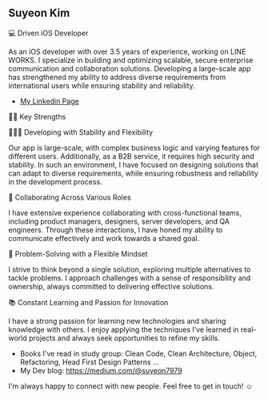 ## Suyeon Kim

<!--
**SuyeonKim1702/SuyeonKim1702** is a ✨ _special_ ✨ repository because its `README.md` (this file) appears on your GitHub profile.

Here are some ideas to get you started:

- 🔭 I’m currently working on ...
- 🌱 I’m currently learning ...
- 👯 I’m looking to collaborate on ...
- 🤔 I’m looking for help with ...
- 💬 Ask me about ...
- 📫 How to reach me: ...
- 😄 Pronouns: ...
- ⚡ Fun fact: ...
-->

💻 Driven iOS Developer

 As an iOS developer with over 3.5 years of experience, working on LINE WORKS. I specialize in building and optimizing scalable, secure enterprise communication and collaboration solutions.
Developing a large-scale app has strengthened my ability to address diverse requirements from international users while ensuring stability and reliability.
- [My Linkedin Page](https://www.linkedin.com/in/suyeon-kim-51a850207/)


💪🏻 Key Strengths

👩🏻‍🔧 Developing with Stability and Flexibility

Our app is large-scale, with complex business logic and varying features for different users. Additionally, as a B2B service, it requires high security and stability. In such an environment, I have focused on designing solutions that can adapt to diverse requirements, while ensuring robustness and reliability in the development process.


👥 Collaborating Across Various Roles

I have extensive experience collaborating with cross-functional teams, including product managers, designers, server developers, and QA engineers. Through these interactions, I have honed my ability to communicate effectively and work towards a shared goal.


 💫 Problem-Solving with a Flexible Mindset
 
I strive to think beyond a single solution, exploring multiple alternatives to tackle problems. I approach challenges with a sense of responsibility and ownership, always committed to delivering effective solutions.


📚 Constant Learning and Passion for Innovation

I have a strong passion for learning new technologies and sharing knowledge with others. I enjoy applying the techniques I’ve learned in real-world projects and always seek opportunities to refine my skills.
* Books I've read in study group: Clean Code, Clean Architecture, Object, Refactoring, Head First Design Patterns … 
* My Dev blog: https://medium.com/@suyeon7979


I'm always happy to connect with new people. Feel free to get in touch! ☺️
